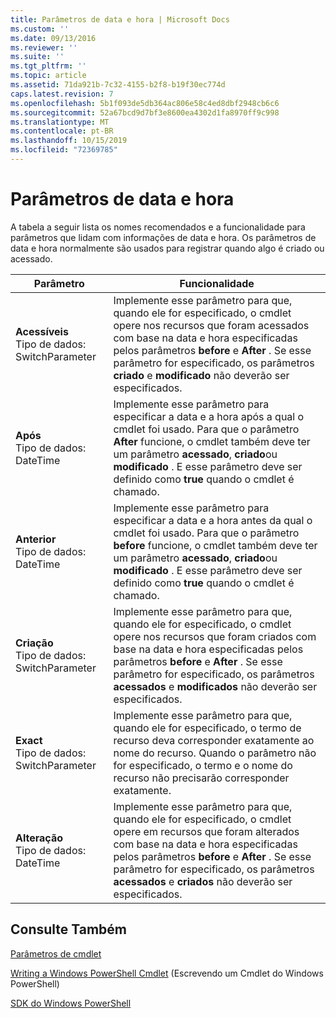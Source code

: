 ```yaml
---
title: Parâmetros de data e hora | Microsoft Docs
ms.custom: ''
ms.date: 09/13/2016
ms.reviewer: ''
ms.suite: ''
ms.tgt_pltfrm: ''
ms.topic: article
ms.assetid: 71da921b-7c32-4155-b2f8-b19f30ec774d
caps.latest.revision: 7
ms.openlocfilehash: 5b1f093de5db364ac806e58c4ed8dbf2948cb6c6
ms.sourcegitcommit: 52a67bcd9d7bf3e8600ea4302d1fa8970ff9c998
ms.translationtype: MT
ms.contentlocale: pt-BR
ms.lasthandoff: 10/15/2019
ms.locfileid: "72369785"
---
```

# <a name="date-and-time-parameters"></a>Parâmetros de data e hora

A tabela a seguir lista os nomes recomendados e a funcionalidade para parâmetros que lidam com informações de data e hora. Os parâmetros de data e hora normalmente são usados para registrar quando algo é criado ou acessado.

|Parâmetro|Funcionalidade|
|---|---|
|**Acessíveis**<br>Tipo de dados: SwitchParameter|Implemente esse parâmetro para que, quando ele for especificado, o cmdlet opere nos recursos que foram acessados com base na data e hora especificadas pelos parâmetros **before** e **After** . Se esse parâmetro for especificado, os parâmetros **criado** e **modificado** não deverão ser especificados.|
|**Após**<br>Tipo de dados: DateTime|Implemente esse parâmetro para especificar a data e a hora após a qual o cmdlet foi usado. Para que o parâmetro **After** funcione, o cmdlet também deve ter um parâmetro **acessado**, **criado**ou **modificado** . E esse parâmetro deve ser definido como **true** quando o cmdlet é chamado.|
|**Anterior**<br>Tipo de dados: DateTime|Implemente esse parâmetro para especificar a data e a hora antes da qual o cmdlet foi usado. Para que o parâmetro **before** funcione, o cmdlet também deve ter um parâmetro **acessado**, **criado**ou **modificado** . E esse parâmetro deve ser definido como **true** quando o cmdlet é chamado.|
|**Criação**<br>Tipo de dados: SwitchParameter|Implemente esse parâmetro para que, quando ele for especificado, o cmdlet opere nos recursos que foram criados com base na data e hora especificadas pelos parâmetros **before** e **After** . Se esse parâmetro for especificado, os parâmetros **acessados** e **modificados** não deverão ser especificados.|
|**Exact**<br>Tipo de dados: SwitchParameter|Implemente esse parâmetro para que, quando ele for especificado, o termo de recurso deva corresponder exatamente ao nome do recurso. Quando o parâmetro não for especificado, o termo e o nome do recurso não precisarão corresponder exatamente.|
|**Alteração**<br>Tipo de dados: DateTime|Implemente esse parâmetro para que, quando ele for especificado, o cmdlet opere em recursos que foram alterados com base na data e hora especificadas pelos parâmetros **before** e **After** . Se esse parâmetro for especificado, os parâmetros **acessados** e **criados** não deverão ser especificados.|
## <a name="see-also"></a>Consulte Também

[Parâmetros de cmdlet](./cmdlet-parameters.md)

[Writing a Windows PowerShell Cmdlet](./writing-a-windows-powershell-cmdlet.md) (Escrevendo um Cmdlet do Windows PowerShell)

[SDK do Windows PowerShell](../windows-powershell-reference.md)
